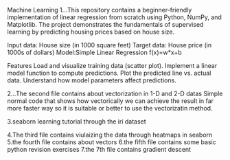 Machine Learning
1...This repository contains a beginner-friendly implementation of linear regression from scratch using Python, NumPy, and Matplotlib. The project demonstrates the fundamentals of supervised learning by predicting housing prices based on house size.

Input data: House size (in 1000 square feet)
Target data: House price (in 1000s of dollars)
Model:Simple Linear Regression
 f(x)=w*x+b

 Features
Load and visualize training data (scatter plot).
Implement a linear model function to compute predictions.
Plot the predicted line vs. actual data.
Understand how model parameters affect predictions.

2...The second file contains about vectorization in 1-D and 2-D datas
Simple normal code that shows how vectorically we can achieve the result in far  more faster way so it is suitable or better to use the vectorizatin method.

3.seaborn learning tutorial through the iri dataset

4.The third file contains viulaizing the data through heatmaps in seaborn
5.the fourth file contains about vectors
6.the fifth file contains some basic python revision exercises
7.the 7th file contains gradient descent 
